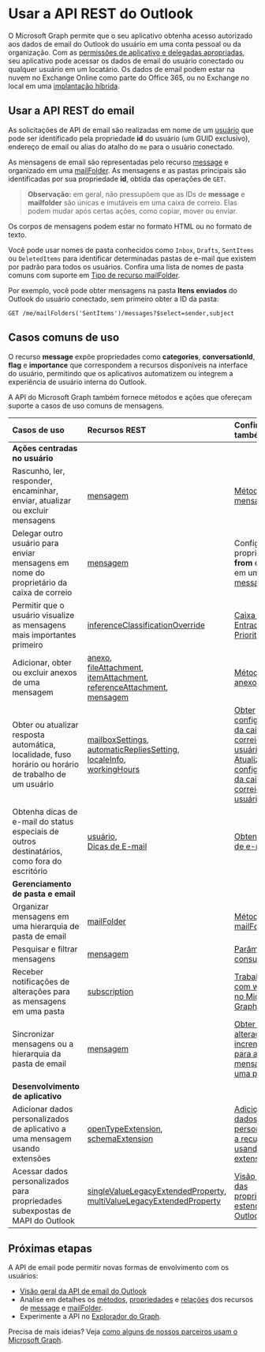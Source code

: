 # <a name="use-the-outlook-mail-rest-api"></a>Usar a API REST do Outlook

O Microsoft Graph permite que o seu aplicativo obtenha acesso autorizado aos dados de email do Outlook do usuário em uma conta pessoal ou da organização. Com as [permissões de aplicativo e delegadas apropriadas](../../../concepts/permissions_reference.md), seu aplicativo pode acessar os dados de email do usuário conectado ou qualquer usuário em um locatário. Os dados de email podem estar na nuvem no Exchange Online como parte do Office 365, ou no Exchange no local em uma [implantação híbrida](../../../concepts/hybrid_rest_support.md).

## <a name="using-the-mail-rest-api"></a>Usar a API REST do email

As solicitações de API de email são realizadas em nome de um [usuário](../resources/user.md) que pode ser identificado pela propriedade **id** do usuário (um GUID exclusivo), endereço de email ou alias do atalho do `me` para o usuário conectado.

As mensagens de email são representadas pelo recurso [message](../resources/message.md) e organizado em uma [mailFolder](../resources/mailfolder.md). As mensagens e as pastas principais são identificadas por sua propriedade **id**, obtida das operações de `GET`.

>**Observação:** em geral, não pressupõem que as IDs de **message** e **mailfolder** são únicas e imutáveis em uma caixa de correio. Elas podem mudar após certas ações, como copiar, mover ou enviar.

Os corpos de mensagens podem estar no formato HTML ou no formato de texto.

Você pode usar nomes de pasta conhecidos como `Inbox`, `Drafts`, `SentItems` ou `DeletedItems` para identificar determinadas pastas de e-mail que existem por padrão para todos os usuários. Confira uma lista de nomes de pasta comuns com suporte em [Tipo de recurso mailFolder](../resources/mailfolder.md).

Por exemplo, você pode obter mensagens na pasta **Itens enviados** do Outlook do usuário conectado, sem primeiro obter a ID da pasta:

```http
GET /me/mailFolders('SentItems')/messages?$select=sender,subject
```

## <a name="common-use-cases"></a>Casos comuns de uso

O recurso **message** expõe propriedades como **categories**, **conversationId**, **flag** e **importance** que correspondem a recursos disponíveis na interface do usuário, permitindo que os aplicativos automatizem ou integrem a experiência de usuário interna do Outlook.

A API do Microsoft Graph também fornece métodos e ações que ofereçam suporte a casos de uso comuns de mensagens.

| Casos de uso | Recursos REST | Confira também |
|:----------|:---------------|:---------|
| **Ações centradas no usuário** | | |
| Rascunho, ler, responder, encaminhar, enviar, atualizar ou excluir mensagens | [mensagem](../resources/message.md) | [Métodos de mensagem](../resources/message.md#methods) |
| Delegar outro usuário para enviar mensagens em nome do proprietário da caixa de correio | [mensagem](../resources/message.md) | Configurar as propriedades **from** e **sender** em uma [message](../resources/message.md) |
| Permitir que o usuário visualize as mensagens mais importantes primeiro | [inferenceClassificationOverride](../resources/inferenceClassificationOverride.md) | [Caixa de Entrada Prioritária](../resources/manage_focused_inbox.md) |
| Adicionar, obter ou excluir anexos de uma mensagem | [anexo](../resources/attachment.md), <br> [fileAttachment](../resources/fileattachment.md), <br> [itemAttachment](../resources/itemattachment.md), <br> [referenceAttachment](../resources/referenceattachment.md), <br> [mensagem](../resources/message.md) | [Métodos de anexo](../resources/attachment.md#methods) |
| Obter ou atualizar resposta automática, localidade, fuso horário ou horário de trabalho de um usuário | [mailboxSettings](../resources/mailboxsettings.md), <br> [automaticRepliesSetting](../resources/automaticrepliessetting.md), <br> [localeInfo](../resources/localeinfo.md), <br> [workingHours](../resources/workinghours.md) | [Obter configurações da caixa de correio do usuário](../api/user_get_mailboxsettings.md), <br> [Atualizar configurações da caixa de correio do usuários](../api/user_update_mailboxsettings.md) |
| Obtenha dicas de e-mail do status especiais de outros destinatários, como fora do escritório | [usuário](../resources/user.md), <br> [Dicas de E-mail](../resources/mailtips.md) | [Obtenha dicas de e-mail](../api/user_getmailtips.md) |
| **Gerenciamento de pasta e email** | | |
| Organizar mensagens em uma hierarquia de pasta de email | [mailFolder](../resources/mailfolder.md)  | [Métodos de mailFolder](../resources/mailfolder.md#methods) |
| Pesquisar e filtrar mensagens | [mensagem](../resources/message.md) | [Parâmetros de consulta](../../../concepts/query_parameters.md)  |
| Receber notificações de alterações para as mensagens em uma pasta | [subscription](../resources/subscription.md) | [Trabalhando com webhooks no Microsoft Graph](../resources/webhooks.md) |
| Sincronizar mensagens ou a hierarquia da pasta de email | [mensagem](../resources/message.md) | [Obter as alterações incrementais para as mensagens em uma pasta](../../../concepts/delta_query_messages.md) |
| **Desenvolvimento de aplicativo** | | |
| Adicionar dados personalizados de aplicativo a uma mensagem usando extensões | [openTypeExtension](../resources/opentypeextension.md), <br>[schemaExtension](../resources/schemaextension.md) | [Adicionar dados personalizados a recursos usando extensões](../../../concepts/extensibility_overview.md) |
| Acessar dados personalizados para propriedades subexpostas de MAPI do Outlook | [singleValueLegacyExtendedProperty](../resources/singlevaluelegacyextendedproperty.md), <br> [multiValueLegacyExtendedProperty](../resources/multivaluelegacyextendedproperty.md) | [Visão geral das propriedades estendidas do Outlook](../resources/extended-properties-overview.md) |

## <a name="next-steps"></a>Próximas etapas

A API de email pode permitir novas formas de envolvimento com os usuários:

- [Visão geral da API de email do Outlook](../../../concepts/outlook-mail-concept-overview.md)
- Analise em detalhes os [métodos](../resources/message.md#methods), [propriedades](../resources/message.md#properties) e [relações](../resources/message.md#relationships) dos recursos de [message](../resources/message.md) e [mailFolder](../resources/mailfolder.md).
- Experimente a API no [Explorador do Graph](https://developer.microsoft.com/en-us/graph/graph-explorer).

Precisa de mais ideias? Veja [como alguns de nossos parceiros usam o Microsoft Graph](https://developer.microsoft.com/en-us/graph/graph/examples#partners).
